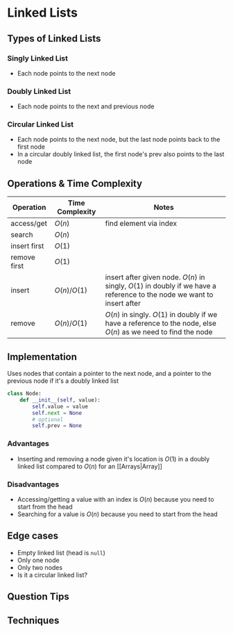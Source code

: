 # Linked Lists

## Types of Linked Lists

### Singly Linked List
- Each node points to the next node
### Doubly Linked List
- Each node points to the next and previous node
### Circular Linked List
- Each node points to the next node, but the last node points back to the first node
- In a circular doubly linked list, the first node's prev also points to the last node

## Operations & Time Complexity

| Operation | Time Complexity | Notes |
| ----------|-----------------|-------| 
| access/get | $O(n)$ |find element via index|
| search | $O(n)$ ||
|insert first| $O(1)$||
| remove first | $O(1)$ ||
| insert | $O(n)/O(1)$ |insert after given node. $O(n)$ in singly, $O(1)$ in doubly if we have a reference to the node we want to insert after|
| remove | $O(n)/O(1)$|$O(n)$ in singly. $O(1)$ in doubly if we have a reference to the node, else $O(n)$ as we need to find the node |


## Implementation
Uses nodes that contain a pointer to the next node, and a pointer to the previous node if it's a doubly linked list

```python
class Node:
	def __init__(self, value):
		self.value = value
		self.next = None
		# optional
		self.prev = None

```

### Advantages
- Inserting and removing a node given it's location is $O(1)$ in a doubly linked list compared to $O(n)$ for an [[Arrays|Array]]

### Disadvantages
- Accessing/getting a value with an index is $O(n)$ because you need to start from the head
- Searching for a value is $O(n)$ because you need to start from the head

## Edge cases
- Empty linked list (head is `null`)
- Only one node
- Only two nodes
- Is it a circular linked list?
## Question Tips

## Techniques

